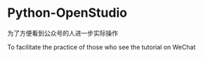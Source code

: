 # Python-OpenStudio
为了方便看到公众号的人进一步实际操作  

To facilitate the practice of those who see the tutorial on WeChat

